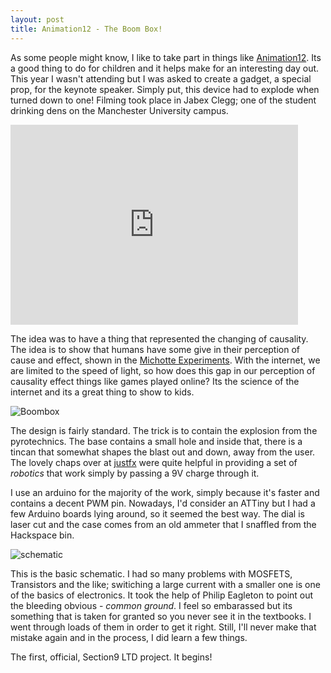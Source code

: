 ```yaml
---
layout: post
title: Animation12 - The Boom Box!
---
```


As some people might know, I like to take part in things like [Animation12](http://animation12.cs.manchester.ac.uk/). Its a good thing to do for children and it helps make for an interesting day out. This year I wasn't attending but I was asked to create a gadget, a special prop, for the keynote speaker. Simply put, this device had to explode when turned down to one! Filming took place in Jabex Clegg; one of the student drinking dens on the Manchester University campus.


<iframe src="https://player.vimeo.com/video/47105321" width="460" height="320" frameborder="0" webkitAllowFullScreen mozallowfullscreen allowFullScreen></iframe> 


The idea was to have a thing that represented the changing of causality. The idea is to show that humans have some give in their perception of cause and effect, shown in the [Michotte Experiments](http://en.wikipedia.org/wiki/Albert_Michotte). With the internet, we are limited to the speed of light, so how does this gap in our perception of causality effect things like games played online? Its the science of the internet and its a great thing to show to kids.


![Boombox](http://farm8.staticflickr.com/7193/7076489781_7e40a2017b.jpg)


The design is fairly standard. The trick is to contain the explosion from the pyrotechnics. The base contains a small hole and inside that, there is a tincan that somewhat shapes the blast out and down, away from the user.  The lovely chaps over at [justfx](http://www.justfx.co.uk) were quite helpful in providing a set of *robotics* that work simply by passing a 9V charge through it.

I use an arduino for the majority of the work, simply because it's faster and contains a decent PWM pin. Nowadays, I'd consider an ATTiny but I had a few Arduino boards lying around, so it seemed the best way. The dial is laser cut and the case comes from an old ammeter that I snaffled from the Hackspace bin.


![schematic](http://farm8.staticflickr.com/7203/7101949535_6537774da4.jpg)


This is the basic schematic. I had so many problems with MOSFETS, Transistors and the like; switiching a large current with a smaller one is one of the basics of electronics. It took the help of Philip Eagleton to point out the bleeding obvious - *common ground*. I feel so embarassed but its something that is taken for granted so you never see it in the textbooks. I went through loads of them in order to get it right. Still, I'll never make that mistake again and in the process, I did learn a few things.

The first, official, Section9 LTD project. It begins!